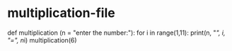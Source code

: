 # multiplication-file
def multiplication (n = "enter the number:"):
    for i in range(1,11):
        print(n, "*", i, "=", n*i)
multiplication(6)

